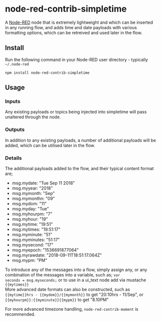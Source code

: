 node-red-contrib-simpletime
====================

A <a href="http://nodered.org" target="_new">Node-RED</a> node that is extremely lightweight and which can be inserted in any running flow, and adds time and date payloads with various formatting options, which can be retreived and used later in the flow.

Install
-------

Run the following command in your Node-RED user directory - typically `~/.node-red`

    npm install node-red-contrib-simpletime


Usage
-----


### Inputs

Any existing payloads or topics being injected into simpletime will pass unaltered through the node.

### Outputs

In addition to any existing payloads, a number of additional payloads will be added, which can be utilised later in the flow.

### Details

The additional payloads added to the flow, and their typical content format are;

* msg.mydate: "Tue Sep 11 2018"
* msg.myyear: "2018"
* msg.mymonth: "Sep"
* msg.mymonthn: "09"
* msg.mydom: "11"
* msg.myday: "Tue"
* msg.myhourpm: "7"
* msg.myhour: "19"
* msg.mytime: "19:51"
* msg.mytimes: "19:51:17"
* msg.myminute: "51"
* msg.myminutes: "51:17"
* msg.mysecond: "17"
* msg.myepoch: "1536691877064"
* msg.myrawdate: "2018-09-11T18:51:17.064Z"
* msg.mypm: "PM"

To introduce any of the messages into a flow, simply assign any, or any combination of the messages into a variable, such as; <code>var seconds = msg.myseconds;</code> or to use in a ui_text node add via mustache <code>{{mytimes}}</code>  
More advanced date formats can also be constructed, such as <code>{{mytime}}hrs - {{mydom}}/{{mymonth}}</code> to get "20:10hrs - 11/Sep", or <code>{{myhourpm}}:{{myminute}}{{mypm}}</code> to get "8.10PM"

For more advanced timezone handling, <code>node-red-contrib-moment</code> is recommended.
